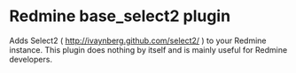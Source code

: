 Redmine base_select2 plugin
===========================

Adds Select2 ( http://ivaynberg.github.com/select2/ ) to your Redmine instance. This plugin does nothing by itself and is mainly useful for Redmine developers.
